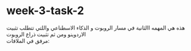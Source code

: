 # week-3-task-2
هذه هي المهمه االثانية في مسار الروبوت و الذكاء الاسطناعي 
واللتي تتطلب تثبيت الاردوينو  ومن ثم تثبيت ذراع الروبوت   
مرفق في الملافات:
